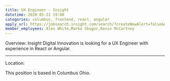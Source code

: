 ```yaml
---
title: UX Engineer - Insight
datetime: 2020-05-21 19:00
categories: columbus, frontend, react, angular
apply_url: https://jobsearch.insight.com/search/?createNewAlert=false&q=&locationsearch=Columbus
member_employees: Alex White,Marko Skugor,Kevin McCartney
---
```

<page-header2>
Overview:
</page-header2>
<paragraph>
Insight Digital Innovation is looking for a UX Engineer with experience in React or Angular.
<hr/>
<page-header2>
Location:
</page-header2>

This position is based in Columbus Ohio.